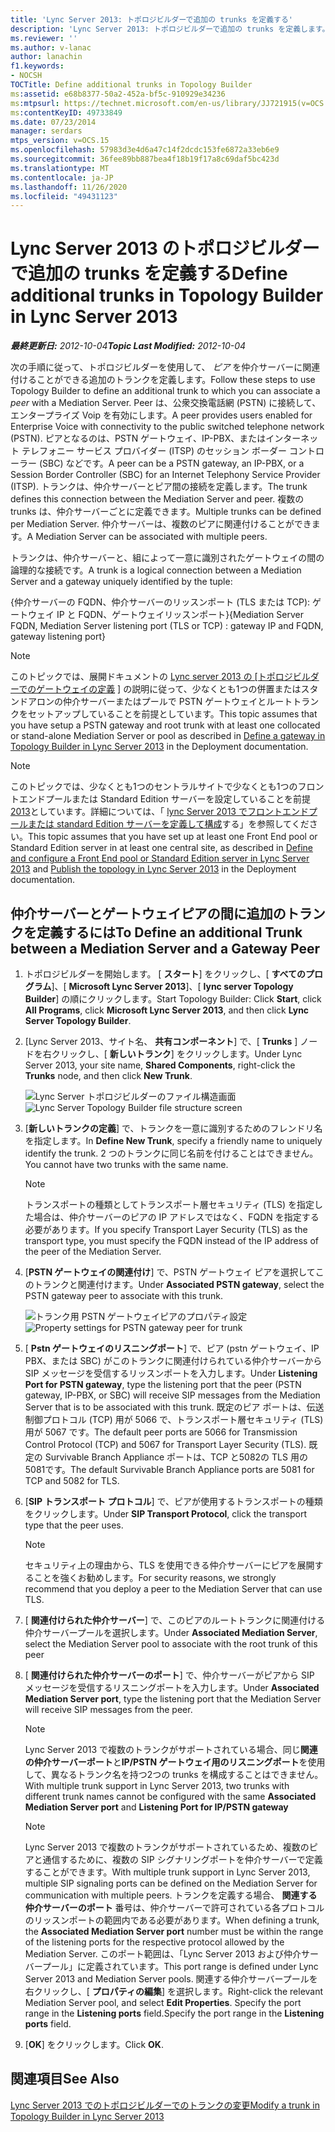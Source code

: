 ```yaml
---
title: 'Lync Server 2013: トポロジビルダーで追加の trunks を定義する'
description: 'Lync Server 2013: トポロジビルダーで追加の trunks を定義します。'
ms.reviewer: ''
ms.author: v-lanac
author: lanachin
f1.keywords:
- NOCSH
TOCTitle: Define additional trunks in Topology Builder
ms:assetid: e68b8377-50a2-452a-bf5c-910929e34236
ms:mtpsurl: https://technet.microsoft.com/en-us/library/JJ721915(v=OCS.15)
ms:contentKeyID: 49733849
ms.date: 07/23/2014
manager: serdars
mtps_version: v=OCS.15
ms.openlocfilehash: 57983d3e4d6a47c14f2dcdc153fe6872a33eb6e9
ms.sourcegitcommit: 36fee89bb887bea4f18b19f17a8c69daf5bc423d
ms.translationtype: MT
ms.contentlocale: ja-JP
ms.lasthandoff: 11/26/2020
ms.locfileid: "49431123"
---
```

# <a name="define-additional-trunks-in-topology-builder-in-lync-server-2013"></a><span data-ttu-id="fcda4-103">Lync Server 2013 のトポロジビルダーで追加の trunks を定義する</span><span class="sxs-lookup"><span data-stu-id="fcda4-103">Define additional trunks in Topology Builder in Lync Server 2013</span></span>

<div data-xmlns="http://www.w3.org/1999/xhtml">

<div class="topic" data-xmlns="http://www.w3.org/1999/xhtml" data-msxsl="urn:schemas-microsoft-com:xslt" data-cs="https://msdn.microsoft.com/">

<div data-asp="https://msdn2.microsoft.com/asp">



</div>

<div id="mainSection">

<div id="mainBody"><span data-ttu-id="fcda4-104">

<span> </span></span><span class="sxs-lookup"><span data-stu-id="fcda4-104">

<span> </span></span></span>

<span data-ttu-id="fcda4-105">_**最終更新日:** 2012-10-04_</span><span class="sxs-lookup"><span data-stu-id="fcda4-105">_**Topic Last Modified:** 2012-10-04_</span></span>

<span data-ttu-id="fcda4-106">次の手順に従って、トポロジビルダーを使用して、 *ピア* を仲介サーバーに関連付けることができる追加のトランクを定義します。</span><span class="sxs-lookup"><span data-stu-id="fcda4-106">Follow these steps to use Topology Builder to define an additional trunk to which you can associate a *peer* with a Mediation Server.</span></span> <span data-ttu-id="fcda4-107">Peer は、公衆交換電話網 (PSTN) に接続して、エンタープライズ Voip を有効にします。</span><span class="sxs-lookup"><span data-stu-id="fcda4-107">A peer provides users enabled for Enterprise Voice with connectivity to the public switched telephone network (PSTN).</span></span> <span data-ttu-id="fcda4-108">ピアとなるのは、PSTN ゲートウェイ、IP-PBX、またはインターネット テレフォニー サービス プロバイダー (ITSP) のセッション ボーダー コントローラー (SBC) などです。</span><span class="sxs-lookup"><span data-stu-id="fcda4-108">A peer can be a PSTN gateway, an IP-PBX, or a Session Border Controller (SBC) for an Internet Telephony Service Provider (ITSP).</span></span> <span data-ttu-id="fcda4-109">トランクは、仲介サーバーとピア間の接続を定義します。</span><span class="sxs-lookup"><span data-stu-id="fcda4-109">The trunk defines this connection between the Mediation Server and peer.</span></span> <span data-ttu-id="fcda4-110">複数の trunks は、仲介サーバーごとに定義できます。</span><span class="sxs-lookup"><span data-stu-id="fcda4-110">Multiple trunks can be defined per Mediation Server.</span></span> <span data-ttu-id="fcda4-111">仲介サーバーは、複数のピアに関連付けることができます。</span><span class="sxs-lookup"><span data-stu-id="fcda4-111">A Mediation Server can be associated with multiple peers.</span></span>

<span data-ttu-id="fcda4-112">トランクは、仲介サーバーと、組によって一意に識別されたゲートウェイの間の論理的な接続です。</span><span class="sxs-lookup"><span data-stu-id="fcda4-112">A trunk is a logical connection between a Mediation Server and a gateway uniquely identified by the tuple:</span></span>

<span data-ttu-id="fcda4-113">{仲介サーバーの FQDN、仲介サーバーのリッスンポート (TLS または TCP): ゲートウェイ IP と FQDN、ゲートウェイリッスンポート}</span><span class="sxs-lookup"><span data-stu-id="fcda4-113">{Mediation Server FQDN, Mediation Server listening port (TLS or TCP) : gateway IP and FQDN, gateway listening port}</span></span>

<div>


> [!NOTE]  
> <span data-ttu-id="fcda4-114">このトピックでは、展開ドキュメントの <A href="lync-server-2013-define-a-gateway-in-topology-builder.md">Lync server 2013 の [トポロジビルダーでのゲートウェイの定義</A> ] の説明に従って、少なくとも1つの併置またはスタンドアロンの仲介サーバーまたはプールで PSTN ゲートウェイとルートトランクをセットアップしていることを前提としています。</span><span class="sxs-lookup"><span data-stu-id="fcda4-114">This topic assumes that you have setup a PSTN gateway and root trunk with at least one collocated or stand-alone Mediation Server or pool as described in <A href="lync-server-2013-define-a-gateway-in-topology-builder.md">Define a gateway in Topology Builder in Lync Server 2013</A> in the Deployment documentation.</span></span>



</div>

<div>


> [!NOTE]  
> <span data-ttu-id="fcda4-115">このトピックでは、少なくとも1つのセントラルサイトで少なくとも1つのフロントエンドプールまたは Standard Edition サーバーを設定していることを前提<A href="lync-server-2013-publish-the-topology.md">2013</A>としています。詳細については、「 <A href="lync-server-2013-define-and-configure-a-front-end-pool-or-standard-edition-server.md">lync Server 2013 でフロントエンドプールまたは standard Edition サーバーを定義して構成</A>する」を参照してください。</span><span class="sxs-lookup"><span data-stu-id="fcda4-115">This topic assumes that you have set up at least one Front End pool or Standard Edition server in at least one central site, as described in <A href="lync-server-2013-define-and-configure-a-front-end-pool-or-standard-edition-server.md">Define and configure a Front End pool or Standard Edition server in Lync Server 2013</A> and <A href="lync-server-2013-publish-the-topology.md">Publish the topology in Lync Server 2013</A> in the Deployment documentation.</span></span>



</div>

<div>

## <a name="to-define-an-additional-trunk-between-a-mediation-server-and-a-gateway-peer"></a><span data-ttu-id="fcda4-116">仲介サーバーとゲートウェイピアの間に追加のトランクを定義するには</span><span class="sxs-lookup"><span data-stu-id="fcda4-116">To Define an additional Trunk between a Mediation Server and a Gateway Peer</span></span>

1.  <span data-ttu-id="fcda4-117">トポロジビルダーを開始します。 [ **スタート**] をクリックし、[ **すべてのプログラム**]、[ **Microsoft Lync Server 2013**]、[ **lync server Topology Builder**] の順にクリックします。</span><span class="sxs-lookup"><span data-stu-id="fcda4-117">Start Topology Builder: Click **Start**, click **All Programs**, click **Microsoft Lync Server 2013**, and then click **Lync Server Topology Builder**.</span></span>

2.  <span data-ttu-id="fcda4-118">[Lync Server 2013、サイト名、 **共有コンポーネント**] で、[ **Trunks** ] ノードを右クリックし、[ **新しいトランク**] をクリックします。</span><span class="sxs-lookup"><span data-stu-id="fcda4-118">Under Lync Server 2013, your site name, **Shared Components**, right-click the **Trunks** node, and then click **New Trunk**.</span></span>
    
    <span data-ttu-id="fcda4-119">![Lync Server トポロジビルダーのファイル構造画面](images/JJ721915.90d5b349-aa1e-407a-87ed-fa112f478560(OCS.15).png "Lync Server トポロジビルダーのファイル構造画面")</span><span class="sxs-lookup"><span data-stu-id="fcda4-119">![Lync Server Topology Builder file structure screen](images/JJ721915.90d5b349-aa1e-407a-87ed-fa112f478560(OCS.15).png "Lync Server Topology Builder file structure screen")</span></span>

3.  <span data-ttu-id="fcda4-120">[**新しいトランクの定義**] で、トランクを一意に識別するためのフレンドリ名を指定します。</span><span class="sxs-lookup"><span data-stu-id="fcda4-120">In **Define New Trunk**, specify a friendly name to uniquely identify the trunk.</span></span> <span data-ttu-id="fcda4-121">2 つのトランクに同じ名前を付けることはできません。</span><span class="sxs-lookup"><span data-stu-id="fcda4-121">You cannot have two trunks with the same name.</span></span>
    
    <div>
    

    > [!NOTE]  
    > <span data-ttu-id="fcda4-122">トランスポートの種類としてトランスポート層セキュリティ (TLS) を指定した場合は、仲介サーバーのピアの IP アドレスではなく、FQDN を指定する必要があります。</span><span class="sxs-lookup"><span data-stu-id="fcda4-122">If you specify Transport Layer Security (TLS) as the transport type, you must specify the FQDN instead of the IP address of the peer of the Mediation Server.</span></span>

    
    </div>

4.  <span data-ttu-id="fcda4-123">[**PSTN ゲートウェイの関連付け**] で、PSTN ゲートウェイ ピアを選択してこのトランクと関連付けます。</span><span class="sxs-lookup"><span data-stu-id="fcda4-123">Under **Associated PSTN gateway**, select the PSTN gateway peer to associate with this trunk.</span></span>
    
    <span data-ttu-id="fcda4-124">![トランク用 PSTN ゲートウェイピアのプロパティ設定](images/JJ721915.7c3fe8ee-8f4c-4413-8462-8347228e61bb(OCS.15).png "トランク用 PSTN ゲートウェイピアのプロパティ設定")</span><span class="sxs-lookup"><span data-stu-id="fcda4-124">![Property settings for PSTN gateway peer for trunk](images/JJ721915.7c3fe8ee-8f4c-4413-8462-8347228e61bb(OCS.15).png "Property settings for PSTN gateway peer for trunk")</span></span>

5.  <span data-ttu-id="fcda4-125">[ **Pstn ゲートウェイのリスニングポート**] で、ピア (pstn ゲートウェイ、IP PBX、または SBC) がこのトランクに関連付けられている仲介サーバーから SIP メッセージを受信するリッスンポートを入力します。</span><span class="sxs-lookup"><span data-stu-id="fcda4-125">Under **Listening Port for PSTN gateway**, type the listening port that the peer (PSTN gateway, IP-PBX, or SBC) will receive SIP messages from the Mediation Server that is to be associated with this trunk.</span></span> <span data-ttu-id="fcda4-126">既定のピア ポートは、伝送制御プロトコル (TCP) 用が 5066 で、トランスポート層セキュリティ (TLS) 用が 5067 です。</span><span class="sxs-lookup"><span data-stu-id="fcda4-126">The default peer ports are 5066 for Transmission Control Protocol (TCP) and 5067 for Transport Layer Security (TLS).</span></span> <span data-ttu-id="fcda4-127">既定の Survivable Branch Appliance ポートは、TCP と5082の TLS 用の5081です。</span><span class="sxs-lookup"><span data-stu-id="fcda4-127">The default Survivable Branch Appliance ports are 5081 for TCP and 5082 for TLS.</span></span>

6.  <span data-ttu-id="fcda4-128">[**SIP トランスポート プロトコル**] で、ピアが使用するトランスポートの種類をクリックします。</span><span class="sxs-lookup"><span data-stu-id="fcda4-128">Under **SIP Transport Protocol**, click the transport type that the peer uses.</span></span>
    
    <div>
    

    > [!NOTE]  
    > <span data-ttu-id="fcda4-129">セキュリティ上の理由から、TLS を使用できる仲介サーバーにピアを展開することを強くお勧めします。</span><span class="sxs-lookup"><span data-stu-id="fcda4-129">For security reasons, we strongly recommend that you deploy a peer to the Mediation Server that can use TLS.</span></span>

    
    </div>

7.  <span data-ttu-id="fcda4-130">[ **関連付けられた仲介サーバー**] で、このピアのルートトランクに関連付ける仲介サーバープールを選択します。</span><span class="sxs-lookup"><span data-stu-id="fcda4-130">Under **Associated Mediation Server**, select the Mediation Server pool to associate with the root trunk of this peer</span></span>

8.  <span data-ttu-id="fcda4-131">[ **関連付けられた仲介サーバーのポート**] で、仲介サーバーがピアから SIP メッセージを受信するリスニングポートを入力します。</span><span class="sxs-lookup"><span data-stu-id="fcda4-131">Under **Associated Mediation Server port**, type the listening port that the Mediation Server will receive SIP messages from the peer.</span></span>
    
    <div>
    

    > [!NOTE]  
    > <span data-ttu-id="fcda4-132">Lync Server 2013 で複数のトランクがサポートされている場合、同じ<STRONG>関連の仲介サーバーポート</STRONG>と<STRONG>IP/PSTN ゲートウェイ用のリスニングポート</STRONG>を使用して、異なるトランク名を持つ2つの trunks を構成することはできません。</span><span class="sxs-lookup"><span data-stu-id="fcda4-132">With multiple trunk support in Lync Server 2013, two trunks with different trunk names cannot be configured with the same <STRONG>Associated Mediation Server port</STRONG> and <STRONG>Listening Port for IP/PSTN gateway</STRONG></span></span>

    
    </div>
    
    <div>
    

    > [!NOTE]  
    > <span data-ttu-id="fcda4-133">Lync Server 2013 で複数のトランクがサポートされているため、複数のピアと通信するために、複数の SIP シグナリングポートを仲介サーバーで定義することができます。</span><span class="sxs-lookup"><span data-stu-id="fcda4-133">With multiple trunk support in Lync Server 2013, multiple SIP signaling ports can be defined on the Mediation Server for communication with multiple peers.</span></span> <span data-ttu-id="fcda4-134">トランクを定義する場合、 <STRONG>関連する仲介サーバーのポート</STRONG> 番号は、仲介サーバーで許可されている各プロトコルのリッスンポートの範囲内である必要があります。</span><span class="sxs-lookup"><span data-stu-id="fcda4-134">When defining a trunk, the <STRONG>Associated Mediation Server port</STRONG> number must be within the range of the listening ports for the respective protocol allowed by the Mediation Server.</span></span> <span data-ttu-id="fcda4-135">このポート範囲は、「Lync Server 2013 および仲介サーバープール」に定義されています。</span><span class="sxs-lookup"><span data-stu-id="fcda4-135">This port range is defined under Lync Server 2013 and Mediation Server pools.</span></span> <span data-ttu-id="fcda4-136">関連する仲介サーバープールを右クリックし、[ <STRONG>プロパティの編集</STRONG>] を選択します。</span><span class="sxs-lookup"><span data-stu-id="fcda4-136">Right-click the relevant Mediation Server pool, and select <STRONG>Edit Properties</STRONG>.</span></span> <span data-ttu-id="fcda4-137">Specify the port range in the <STRONG>Listening ports</STRONG> field.</span><span class="sxs-lookup"><span data-stu-id="fcda4-137">Specify the port range in the <STRONG>Listening ports</STRONG> field.</span></span>

    
    </div>

9.  <span data-ttu-id="fcda4-138">[**OK**] をクリックします。</span><span class="sxs-lookup"><span data-stu-id="fcda4-138">Click **OK**.</span></span>

</div>

<div>

## <a name="see-also"></a><span data-ttu-id="fcda4-139">関連項目</span><span class="sxs-lookup"><span data-stu-id="fcda4-139">See Also</span></span>


[<span data-ttu-id="fcda4-140">Lync Server 2013 でのトポロジビルダーでのトランクの変更</span><span class="sxs-lookup"><span data-stu-id="fcda4-140">Modify a trunk in Topology Builder in Lync Server 2013</span></span>](lync-server-2013-modify-a-trunk-in-topology-builder.md)  
  

<span data-ttu-id="fcda4-141"></div>

</div>

<span> </span>

</div>

</div>

</span><span class="sxs-lookup"><span data-stu-id="fcda4-141"></div>

</div>

<span> </span>

</div>

</div>

</span></span></div>

